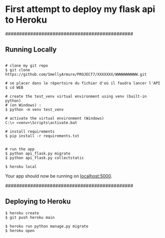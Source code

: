 # First attempt to deploy my flask api to Heroku

##############################################
## Running Locally

```shell

# clone my git repo
$ git clone https://github.com/SmellyArmure/PROJECT7/XXXXXXX/WWWWWWWWWW.git

# se placer dans le répertoire du fichier d'où il faudra lancer l'API
$ cd WEB

# create the test_venv virtual environment using venv (built-in python)
# (on Windows) :
$ python -m venv test_venv

# activate the virtual environment (Windows)
C:\> <venv>\Scripts\activate.bat

# install requirements
$ pip install -r requirements.txt


# run the app
$ python api_flask.py migrate
$ python api_flask.py collectstatic

$ heroku local
```

Your app should now be running on [localhost:5000](http://localhost:5000/).

##############################################
## Deploying to Heroku

```shell
$ heroku create
$ git push heroku main

$ heroku run python manage.py migrate
$ heroku open
```
